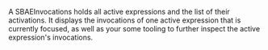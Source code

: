 A SBAEInvocations holds all active expressions and the list of their activations. It displays the invocations of one active expression that is currently focused, as well as your some tooling to further inspect the active expression's invocations.